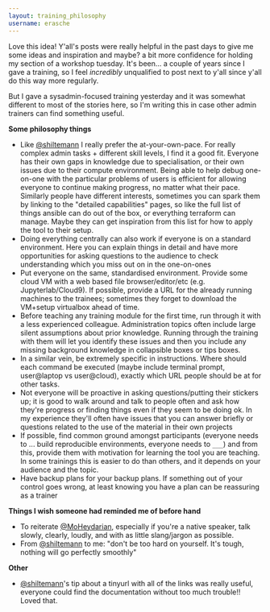```yaml
---
layout: training_philosophy
username: erasche
---
```


Love this idea! Y'all's posts were really helpful in the past days to give me some ideas and inspiration and maybe? a bit more confidence for holding my section of a workshop tuesday. It's been... a couple of years since I gave a training, so I feel *incredibly* unqualified to post next to y'all since y'all do this way more regularly.

But I gave a sysadmin-focused training yesterday and it was somewhat different to most of the stories here, so I'm writing this in case other admin trainers can find something useful.

**Some philosophy things**

- Like [@shiltemann](#shiltemann) I really prefer the at-your-own-pace. For really complex admin tasks + different skill levels, I find it a good fit. Everyone has their own gaps in knowledge due to specialisation, or their own issues due to their compute environment. Being able to help debug one-on-one with the particular problems of users is efficient for allowing everyone to continue making progress, no matter what their pace. Similarly people have different interests, sometimes you can spark them by linking to the "detailed capabilities" pages, so like the full list of things ansible can do out of the box, or everything terraform can manage. Maybe they can get inspiration from this list for how to apply the tool to their setup.
- Doing everything centrally can also work if everyone is on a standard environment. Here you can explain things in detail and have more opportunities for asking questions to the audience to check understanding which you miss out on in the one-on-ones
- Put everyone on the same, standardised environment. Provide some cloud VM with a web based file browser/editor/etc (e.g. Jupyterlab/Cloud9). If possible, provide a URL for the already running machines to the trainees; sometimes they forget to download the VM+setup virtualbox ahead of time.
- Before teaching any training module for the first time, run through it with a less experienced colleague. Administration topics often include large silent assumptions about prior knowledge. Running through the training with them will let you identify these issues and then you include any missing background knowledge in collapsible boxes or tips boxes.
- In a similar vein, be extremely specific in instructions. Where should each command be executed (maybe include terminal prompt, user@laptop vs user@cloud), exactly which URL people should be at for other tasks.
- Not everyone will be proactive in asking questions/putting their stickers up; it is good to walk around and talk to people often and ask how they're progress or finding things even if they seem to be doing ok. In my experience they'll often have issues that you can answer briefly or questions related to the use of the material in their own projects
- If possible, find common ground amongst participants (everyone needs to ... build reproducible environments, everyone needs to `___`) and from this, provide them with motivation for learning the tool you are teaching. In some trainings this is easier to do than others, and it depends on your audience and the topic.
- Have backup plans for your backup plans. If something out of your control goes wrong, at least knowing you have a plan can be reassuring as a trainer

**Things I wish someone had reminded me of before hand**

- To reiterate [@MoHeydarian](#MoHeydarian), especially if you're a native speaker, talk slowly,  clearly, loudly, and with as little slang/jargon as possible.
- From [@shiltemann](#shiltemann) to me: "don't be too hard on yourself. It's tough, nothing will go perfectly smoothly"

**Other**

- [@shiltemann](#shiltemann)'s tip about a tinyurl with all of the links was really useful, everyone could find the documentation without too much trouble!! Loved that.
